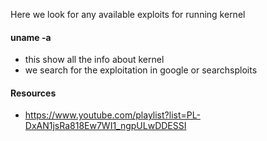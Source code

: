 Here we look for any available exploits for running kernel
#### uname -a
- this show all the info about kernel
- we search for the exploitation in google or searchsploits
#### Resources
- https://www.youtube.com/playlist?list=PL-DxAN1jsRa818Ew7WI1_ngpULwDDESSI
  
